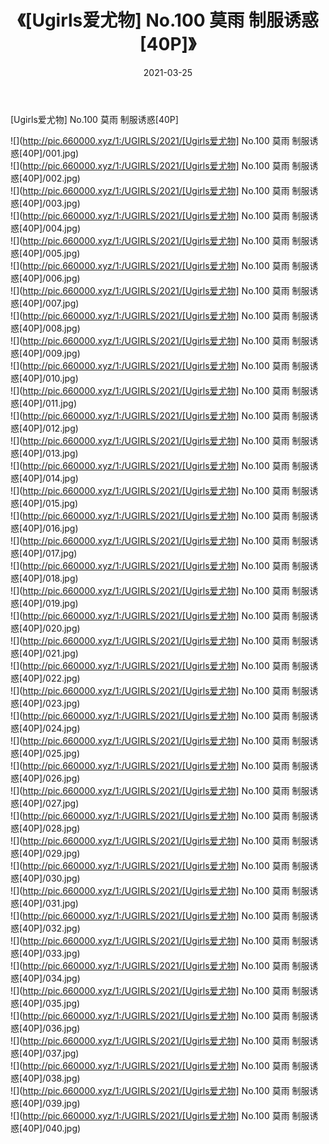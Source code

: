 ﻿---
layout: post
title:  《[Ugirls爱尤物] No.100 莫雨 制服诱惑[40P]》
date:   2021-03-25
img: http://pic.660000.xyz/1:/UGIRLS/2021/[Ugirls爱尤物] No.100 莫雨 制服诱惑[40P]/000.jpg
categories: [美女, 清纯, 唯美]
---

[Ugirls爱尤物] No.100 莫雨 制服诱惑[40P]

  ![](http://pic.660000.xyz/1:/UGIRLS/2021/[Ugirls爱尤物] No.100 莫雨 制服诱惑[40P]/001.jpg) <br> ![](http://pic.660000.xyz/1:/UGIRLS/2021/[Ugirls爱尤物] No.100 莫雨 制服诱惑[40P]/002.jpg) <br> ![](http://pic.660000.xyz/1:/UGIRLS/2021/[Ugirls爱尤物] No.100 莫雨 制服诱惑[40P]/003.jpg) <br> ![](http://pic.660000.xyz/1:/UGIRLS/2021/[Ugirls爱尤物] No.100 莫雨 制服诱惑[40P]/004.jpg) <br> ![](http://pic.660000.xyz/1:/UGIRLS/2021/[Ugirls爱尤物] No.100 莫雨 制服诱惑[40P]/005.jpg) <br> ![](http://pic.660000.xyz/1:/UGIRLS/2021/[Ugirls爱尤物] No.100 莫雨 制服诱惑[40P]/006.jpg) <br> ![](http://pic.660000.xyz/1:/UGIRLS/2021/[Ugirls爱尤物] No.100 莫雨 制服诱惑[40P]/007.jpg) <br> ![](http://pic.660000.xyz/1:/UGIRLS/2021/[Ugirls爱尤物] No.100 莫雨 制服诱惑[40P]/008.jpg) <br> ![](http://pic.660000.xyz/1:/UGIRLS/2021/[Ugirls爱尤物] No.100 莫雨 制服诱惑[40P]/009.jpg) <br> ![](http://pic.660000.xyz/1:/UGIRLS/2021/[Ugirls爱尤物] No.100 莫雨 制服诱惑[40P]/010.jpg) <br> ![](http://pic.660000.xyz/1:/UGIRLS/2021/[Ugirls爱尤物] No.100 莫雨 制服诱惑[40P]/011.jpg) <br> ![](http://pic.660000.xyz/1:/UGIRLS/2021/[Ugirls爱尤物] No.100 莫雨 制服诱惑[40P]/012.jpg) <br> ![](http://pic.660000.xyz/1:/UGIRLS/2021/[Ugirls爱尤物] No.100 莫雨 制服诱惑[40P]/013.jpg) <br> ![](http://pic.660000.xyz/1:/UGIRLS/2021/[Ugirls爱尤物] No.100 莫雨 制服诱惑[40P]/014.jpg) <br> ![](http://pic.660000.xyz/1:/UGIRLS/2021/[Ugirls爱尤物] No.100 莫雨 制服诱惑[40P]/015.jpg) <br> ![](http://pic.660000.xyz/1:/UGIRLS/2021/[Ugirls爱尤物] No.100 莫雨 制服诱惑[40P]/016.jpg) <br> ![](http://pic.660000.xyz/1:/UGIRLS/2021/[Ugirls爱尤物] No.100 莫雨 制服诱惑[40P]/017.jpg) <br> ![](http://pic.660000.xyz/1:/UGIRLS/2021/[Ugirls爱尤物] No.100 莫雨 制服诱惑[40P]/018.jpg) <br> ![](http://pic.660000.xyz/1:/UGIRLS/2021/[Ugirls爱尤物] No.100 莫雨 制服诱惑[40P]/019.jpg) <br> ![](http://pic.660000.xyz/1:/UGIRLS/2021/[Ugirls爱尤物] No.100 莫雨 制服诱惑[40P]/020.jpg) <br> ![](http://pic.660000.xyz/1:/UGIRLS/2021/[Ugirls爱尤物] No.100 莫雨 制服诱惑[40P]/021.jpg) <br> ![](http://pic.660000.xyz/1:/UGIRLS/2021/[Ugirls爱尤物] No.100 莫雨 制服诱惑[40P]/022.jpg) <br> ![](http://pic.660000.xyz/1:/UGIRLS/2021/[Ugirls爱尤物] No.100 莫雨 制服诱惑[40P]/023.jpg) <br> ![](http://pic.660000.xyz/1:/UGIRLS/2021/[Ugirls爱尤物] No.100 莫雨 制服诱惑[40P]/024.jpg) <br> ![](http://pic.660000.xyz/1:/UGIRLS/2021/[Ugirls爱尤物] No.100 莫雨 制服诱惑[40P]/025.jpg) <br> ![](http://pic.660000.xyz/1:/UGIRLS/2021/[Ugirls爱尤物] No.100 莫雨 制服诱惑[40P]/026.jpg) <br> ![](http://pic.660000.xyz/1:/UGIRLS/2021/[Ugirls爱尤物] No.100 莫雨 制服诱惑[40P]/027.jpg) <br> ![](http://pic.660000.xyz/1:/UGIRLS/2021/[Ugirls爱尤物] No.100 莫雨 制服诱惑[40P]/028.jpg) <br> ![](http://pic.660000.xyz/1:/UGIRLS/2021/[Ugirls爱尤物] No.100 莫雨 制服诱惑[40P]/029.jpg) <br> ![](http://pic.660000.xyz/1:/UGIRLS/2021/[Ugirls爱尤物] No.100 莫雨 制服诱惑[40P]/030.jpg) <br> ![](http://pic.660000.xyz/1:/UGIRLS/2021/[Ugirls爱尤物] No.100 莫雨 制服诱惑[40P]/031.jpg) <br> ![](http://pic.660000.xyz/1:/UGIRLS/2021/[Ugirls爱尤物] No.100 莫雨 制服诱惑[40P]/032.jpg) <br> ![](http://pic.660000.xyz/1:/UGIRLS/2021/[Ugirls爱尤物] No.100 莫雨 制服诱惑[40P]/033.jpg) <br> ![](http://pic.660000.xyz/1:/UGIRLS/2021/[Ugirls爱尤物] No.100 莫雨 制服诱惑[40P]/034.jpg) <br> ![](http://pic.660000.xyz/1:/UGIRLS/2021/[Ugirls爱尤物] No.100 莫雨 制服诱惑[40P]/035.jpg) <br> ![](http://pic.660000.xyz/1:/UGIRLS/2021/[Ugirls爱尤物] No.100 莫雨 制服诱惑[40P]/036.jpg) <br> ![](http://pic.660000.xyz/1:/UGIRLS/2021/[Ugirls爱尤物] No.100 莫雨 制服诱惑[40P]/037.jpg) <br> ![](http://pic.660000.xyz/1:/UGIRLS/2021/[Ugirls爱尤物] No.100 莫雨 制服诱惑[40P]/038.jpg) <br> ![](http://pic.660000.xyz/1:/UGIRLS/2021/[Ugirls爱尤物] No.100 莫雨 制服诱惑[40P]/039.jpg) <br> ![](http://pic.660000.xyz/1:/UGIRLS/2021/[Ugirls爱尤物] No.100 莫雨 制服诱惑[40P]/040.jpg) <br>